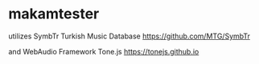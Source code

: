 # makamtester

utilizes SymbTr Turkish Music Database 
https://github.com/MTG/SymbTr

and WebAudio Framework Tone.js
https://tonejs.github.io